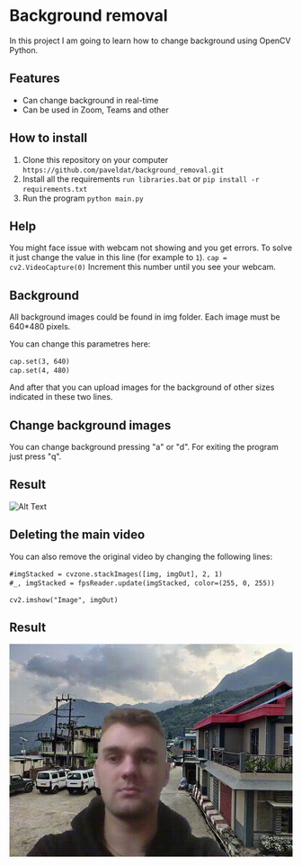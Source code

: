 # Background removal
In this project I am going to learn how to change background using OpenCV Python. 

## Features
* Can change background in real-time
* Can be used in Zoom, Teams and other

## How to install
1. Clone this repository on your computer
`https://github.com/paveldat/background_removal.git`
2. Install all the requirements
`run libraries.bat` or
`pip install -r requirements.txt`
3. Run the program
`python main.py`

## Help
You might face issue with webcam not showing and you get errors.
To solve it just change the value in this line (for example to `1`).
`cap = cv2.VideoCapture(0)`
Increment this number until you see your webcam.

## Background
All background images could be found in img folder. 
Each image must be 640*480 pixels.

You can change this parametres here:
```
cap.set(3, 640)
cap.set(4, 480)
```
And after that you can upload images for the background of other sizes indicated in these two lines.

## Change background images
You can change background pressing "a" or "d". For exiting the program just press "q".

## Result
![Alt Text](https://github.com/paveldat/background_removal/blob/main/result/result.gif)

## Deleting the main video
You can also remove the original video by changing the following lines:
```
#imgStacked = cvzone.stackImages([img, imgOut], 2, 1)
#_, imgStacked = fpsReader.update(imgStacked, color=(255, 0, 255))
```
```
cv2.imshow("Image", imgOut)
```

## Result
![Alt Text](https://github.com/paveldat/background_removal/blob/main/result/result2.gif)